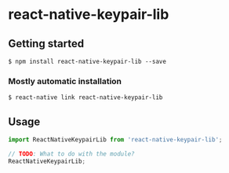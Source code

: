 # react-native-keypair-lib

## Getting started

`$ npm install react-native-keypair-lib --save`

### Mostly automatic installation

`$ react-native link react-native-keypair-lib`

## Usage
```javascript
import ReactNativeKeypairLib from 'react-native-keypair-lib';

// TODO: What to do with the module?
ReactNativeKeypairLib;
```
